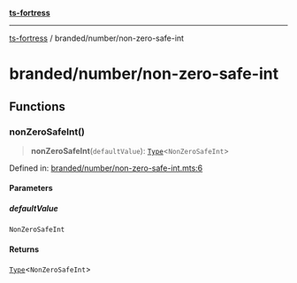 [**ts-fortress**](../../README.md)

---

[ts-fortress](../../README.md) / branded/number/non-zero-safe-int

# branded/number/non-zero-safe-int

## Functions

### nonZeroSafeInt()

> **nonZeroSafeInt**(`defaultValue`): [`Type`](../../type.md#type)\<`NonZeroSafeInt`\>

Defined in: [branded/number/non-zero-safe-int.mts:6](https://github.com/noshiro-pf/ts-fortress/blob/main/src/branded/number/non-zero-safe-int.mts#L6)

#### Parameters

##### defaultValue

`NonZeroSafeInt`

#### Returns

[`Type`](../../type.md#type)\<`NonZeroSafeInt`\>
